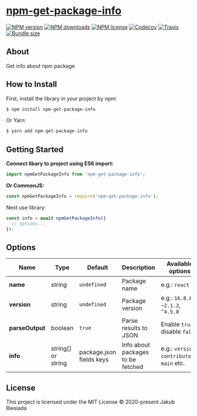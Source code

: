 # [npm-get-package-info](https://github.com/jb1905/npm-get-package-info)

[![NPM version](https://img.shields.io/npm/v/npm-get-package-info?style=flat-square)](https://www.npmjs.com/package/npm-get-package-info)
[![NPM downloads](https://img.shields.io/npm/dm/npm-get-package-info?style=flat-square)](https://www.npmjs.com/package/npm-get-package-info)
[![NPM license](https://img.shields.io/npm/l/npm-get-package-info?style=flat-square)](https://www.npmjs.com/package/npm-get-package-info)
[![Codecov](https://img.shields.io/codecov/c/github/JB1905/npm-get-package-info?style=flat-square)](https://codecov.io/gh/JB1905/npm-get-package-info)
[![Travis](https://img.shields.io/travis/JB1905/npm-get-package-info/master?style=flat-square)](https://travis-ci.org/JB1905/npm-get-package-info)
[![Bundle size](https://img.shields.io/bundlephobia/min/npm-get-package-info?style=flat-square)](https://bundlephobia.com/result?p=npm-get-package-info)

## About

Get info about npm package

## How to Install

First, install the library in your project by npm:

```sh
$ npm install npm-get-package-info
```

Or Yarn:

```sh
$ yarn add npm-get-package-info
```

## Getting Started

**Connect libary to project using ES6 import:**

```js
import npmGetPackageInfo from 'npm-get-package-info';
```

**Or CommonJS:**

```js
const npmGetPackageInfo = require('npm-get-package-info');
```

Next use library:

```js
const info = await npmGetPackageInfo({
  // options...
});
```

## Options

| Name            | Type               | Default                  | Description                       | Available options                            |
| --------------- | ------------------ | ------------------------ | --------------------------------- | -------------------------------------------- |
| **name**        | string             | `undefined`              | Package name                      | e.g.: `react`                                |
| **version**     | string             | `undefined`              | Package version                   | e.g.: `16.8.0`, `~2.1.2`, `^4.5.0`           |
| **parseOutput** | boolean            | `true`                   | Parse results to JSON             | Enable `true` / disable `false`              |
| **info**        | string[] or string | package.json fields keys | Info about packages to be fetched | e.g.: `version`, `contributors`, `main` etc. |

## License

This project is licensed under the MIT License © 2020-present Jakub Biesiada
